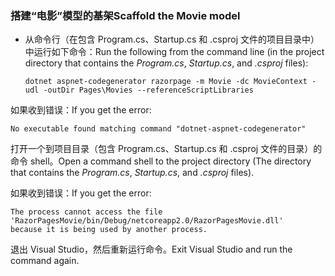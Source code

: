 <a name="scaffold"></a>
### <a name="scaffold-the-movie-model"></a><span data-ttu-id="8bfe1-101">搭建“电影”模型的基架</span><span class="sxs-lookup"><span data-stu-id="8bfe1-101">Scaffold the Movie model</span></span>

* <span data-ttu-id="8bfe1-102">从命令行（在包含 Program.cs、Startup.cs 和 .csproj 文件的项目目录中）中运行如下命令：</span><span class="sxs-lookup"><span data-stu-id="8bfe1-102">Run the following from the command line (in the project directory that contains the *Program.cs*, *Startup.cs*, and *.csproj* files):</span></span>

  ```console
  dotnet aspnet-codegenerator razorpage -m Movie -dc MovieContext -udl -outDir Pages\Movies --referenceScriptLibraries
  ```

<span data-ttu-id="8bfe1-103">如果收到错误：</span><span class="sxs-lookup"><span data-stu-id="8bfe1-103">If you get the error:</span></span>
  ```
No executable found matching command "dotnet-aspnet-codegenerator"
  ```

<span data-ttu-id="8bfe1-104">打开一个到项目目录（包含 Program.cs、Startup.cs 和 .csproj 文件的目录）的命令 shell。</span><span class="sxs-lookup"><span data-stu-id="8bfe1-104">Open a command shell to the project directory (The directory that contains the *Program.cs*, *Startup.cs*, and *.csproj* files).</span></span>

<span data-ttu-id="8bfe1-105">如果收到错误：</span><span class="sxs-lookup"><span data-stu-id="8bfe1-105">If you get the error:</span></span>
  ```
  The process cannot access the file
 'RazorPagesMovie/bin/Debug/netcoreapp2.0/RazorPagesMovie.dll'
  because it is being used by another process.
  ```

<span data-ttu-id="8bfe1-106">退出 Visual Studio，然后重新运行命令。</span><span class="sxs-lookup"><span data-stu-id="8bfe1-106">Exit Visual Studio and run the command again.</span></span>
